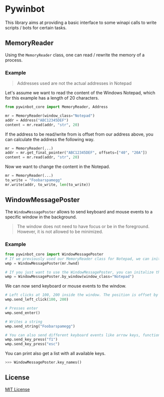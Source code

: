 # Pywinbot
This library aims at providing a basic interface to some winapi calls to write scripts / bots for certain tasks.

## MemoryReader
Using the `MemoryReader` class, one can read / rewrite the memory of a process.

### Example
> Addresses used are not the actual addresses in Notepad

Let's assume we want to read the content of the Windows Notepad, which for this example has a length of 20 characters.
```py
from pywinbot_core import MemoryReader, Address

mr = MemoryReader(window_class="Notepad")
addr = Address("ABC12345DEF")
content = mr.read(addr, "str", 20)
```
If the address to be read/write from is offset from our address above, you can calculate the address the following way.
```py
mr = MemoryReader(...)
addr = mr.get_final_pointer("ABC12345DEF", offsets=["40", "20A"])
content = mr.read(addr, "str", 20)
```
Now we want to change the content in the Notepad.
```py
mr = MemoryReader(...)
to_write = "Foobarspamegg"
mr.write(addr, to_write, len(to_write))
```

## WindowMessagePoster
The `WindowMessagePoster` allows to send keyboard and mouse events to a specific window in the background.
> The window does not need to have focus or be in the foreground. However, it is not allowed to be minimized.

### Example
```py
from pywinbot_core import WindowMessagePoster
# If we previously used our MemoryReader class for Notepad, we can initalize the class the following way.
wmp = WindowMessagePoster(mr.hwnd)

# If you just want to use the WindowMessagePoster, you can initalize the class like below.
wmp = WindowMessagePoster.by_window(window_class="Notepad")
```
We can now send keyboard or mouse events to the window.
```py
# Left clicks at 100, 200 inside the window. The position is offset by the top left corner of the window.
wmp.send_left_click(100, 200)

# Presses enter
wmp.send_enter()

# Writes a string
wmp.send_string("Foobarspamegg")

# You can also send different keyboard events like arrow keys, function keys, ...
wmp.send_key_press("f1")
wmp.send_key_press("esc")
```
You can print also get a list with all available keys.
```py
>>> WindowMessagePoster.key_names()
```

## License
[MIT License](https://opensource.org/licenses/MIT)